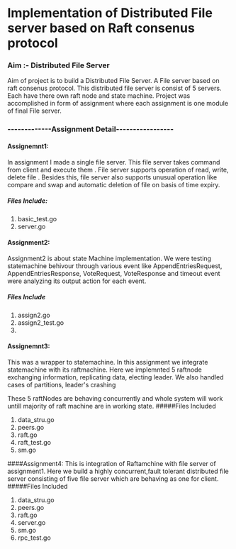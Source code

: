 # Implementation of Distributed File server based on Raft consenus protocol
### Aim :- Distributed File Server
Aim of project is to build a Distributed File Server. A File server based on raft consenus protocol. This distributed file server
is consist of 5 servers. Each have there own raft node and state machine. Project was accomplished in form of assignment where each assignment
is one module of final File server.
### -------------Assignment Detail-----------------
#### Assignemnt1:
In assignment I made a single file server. This file server takes command from client and execute them . File server supports operation of read, write, delete file . Besides this, file server also supports unusual operation like compare and swap and automatic deletion of file on basis of time expiry.
##### Files Include:
1. basic_test.go 
2. server.go 

#### Assignment2:
Assignment2 is about state Machine implementation. We were testing statemachine behivour through various event like AppendEntriesRequest,
AppendEntriesResponse, VoteRequest, VoteResponse and timeout event were analyzing its output action for each event.
##### Files Include
1. assign2.go
2. assign2_test.go
3. 

#### Assignemnt3:
This was a wrapper to statemachine. In this assignment we integrate statemachine with its raftmachine. Here we implemnted 5 raftnode exchanging
information, replicating data, electing leader. We also handled cases of partitions, leader's crashing

These 5 raftNodes are behaving concurrently and whole system will work untill majority of raft machine are in working state.
#####Files Included
1. data_stru.go
2. peers.go
3. raft.go
4. raft_test.go
5. sm.go

####Assignment4:
This is integration of Raftamchine with file server of assignment1. Here we build a highly concurrent,fault tolerant distributed file server consisting of five file server which are behaving as one for client.
#####Files Included
1. data_stru.go
2. peers.go
3. raft.go
4. server.go
5. sm.go
6. rpc_test.go




